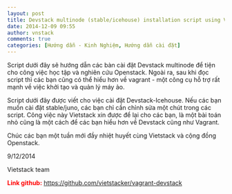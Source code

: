 ```yaml
---
layout: post
title: Devstack multinode (stable/icehouse) installation script using Vagrant
date: 2014-12-09 09:55
author: vnstack
comments: true
categories: [Hướng dẫn - Kinh Nghiệm, Hướng dẫn cài đặt]
---
```

Script dưới đây sẽ hướng dẫn các bàn cài đặt Devstack multinode để tiện cho công việc học tập và nghiên cứu Openstack. Ngoài ra, sau khi đọc script thì các bạn cũng có thể hiểu hơn về vagrant - một công cụ hỗ trợ rất mạnh về việc khởi tạo và quản lý máy ảo.

Script dưới đây được viết cho việc cài đặt Devstack-Icehouse. Nếu các bạn muốn cài đặt stable/juno, các bạn chỉ cần chỉnh sửa một chút trong các script. Công việc này Vietstack xin được để lại cho các bạn, là một bài toán nhỏ cũng là một cách để các bạn hiểu hơn về Devstack cũng như Vagrant.

Chúc các bạn một tuần mới đầy nhiệt huyết cùng Vietstack và cộng đồng Openstack.

9/12/2014

Vietstack team

<span style="color:#ff0000;"><strong>Link github:</strong></span> https://github.com/vietstacker/vagrant-devstack
